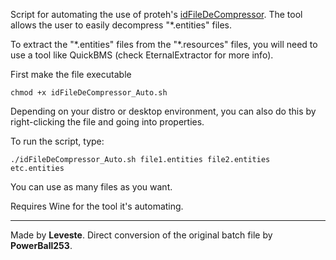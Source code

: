Script for automating the use of proteh's [idFileDeCompressor](https://discord.com/channels/570112501853978624/693113846688383029/747181445092605973). The tool allows the user to easily decompress "\*.entities" files.

To extract the "\*.entities" files from the "\*.resources" files, you will need to use a tool like QuickBMS (check EternalExtractor for more info).

First make the file executable

    chmod +x idFileDeCompressor_Auto.sh

Depending on your distro or desktop environment, you can also do this by right-clicking the file and going into properties.

To run the script, type:

    ./idFileDeCompressor_Auto.sh file1.entities file2.entities etc.entities

You can use as many files as you want.

Requires Wine for the tool it's automating.

-----------------------------------------

Made by **Leveste**. Direct conversion of the original batch file by **PowerBall253**.
